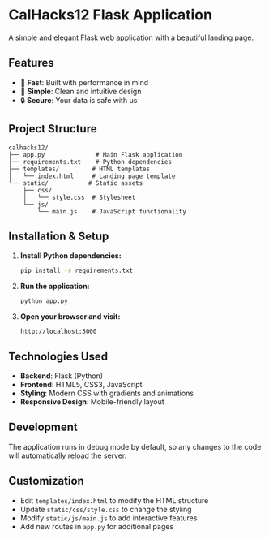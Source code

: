 # CalHacks12 Flask Application

A simple and elegant Flask web application with a beautiful landing page.

## Features

- 🚀 **Fast**: Built with performance in mind
- 💎 **Simple**: Clean and intuitive design  
- 🔒 **Secure**: Your data is safe with us

## Project Structure

```
calhacks12/
├── app.py              # Main Flask application
├── requirements.txt    # Python dependencies
├── templates/         # HTML templates
│   └── index.html     # Landing page template
└── static/           # Static assets
    ├── css/
    │   └── style.css  # Stylesheet
    └── js/
        └── main.js    # JavaScript functionality
```

## Installation & Setup

1. **Install Python dependencies:**
   ```bash
   pip install -r requirements.txt
   ```

2. **Run the application:**
   ```bash
   python app.py
   ```

3. **Open your browser and visit:**
   ```
   http://localhost:5000
   ```

## Technologies Used

- **Backend**: Flask (Python)
- **Frontend**: HTML5, CSS3, JavaScript
- **Styling**: Modern CSS with gradients and animations
- **Responsive Design**: Mobile-friendly layout

## Development

The application runs in debug mode by default, so any changes to the code will automatically reload the server.

## Customization

- Edit `templates/index.html` to modify the HTML structure
- Update `static/css/style.css` to change the styling
- Modify `static/js/main.js` to add interactive features
- Add new routes in `app.py` for additional pages